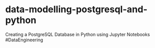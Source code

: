 # data-modelling-postgresql-and-python
Creating a PostgreSQL Database in Python using Jupyter Notebooks #DataEngineering
